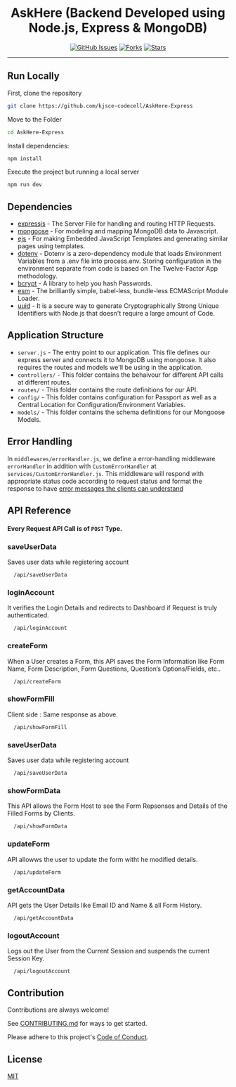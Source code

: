 

<h1 align="center">AskHere (Backend Developed using Node.js, Express & MongoDB)</h1>

<div align="center">

[![GitHub Issues](https://img.shields.io/github/issues/kjsce-codecell/AskHere-Express?style=for-the-badge)](https://github.com/kjsce-codecell/AskHere-Express/issues)
[![Forks](https://img.shields.io/github/forks/kjsce-codecell/AskHere-Express?style=for-the-badge)](https://github.com/kjsce-codecell/AskHere-Express/pull)
[![Stars](https://img.shields.io/github/stars/kjsce-codecell/AskHere-Express?style=for-the-badge)]()

</div>

---

## Run Locally

First, clone the repository

```sh
git clone https://github.com/kjsce-codecell/AskHere-Express
```

Move to the Folder

```sh
cd AskHere-Express
```

Install dependencies:

```sh
npm install
```

Execute the project but running a local server

```sh
npm run dev
```

## Dependencies

- [expressjs](https://expressjs.com/) - The Server File for handling and routing HTTP Requests.
- [mongoose](https://mongoosejs.com/) - For modeling and mapping MongoDB data to Javascript.
- [ejs](https://ejs.co/) - For making Embedded JavaScript Templates and generating similar pages using templates.
- [dotenv](https://www.npmjs.com/package/dotenv) - Dotenv is a zero-dependency module that loads Environment Variables from a .env file into process.env. Storing configuration in the environment separate from code is based on The Twelve-Factor App methodology. 
- [bcrypt](https://www.npmjs.com/package/bcrypt) - A library to help you hash Passwords.
- [esm](https://www.npmjs.com/package/esm?activeTab=readme) - The brilliantly simple, babel-less, bundle-less ECMAScript Module Loader.
- [uuid](https://www.npmjs.com/package/uuid) - It is a secure way to generate Cryptographically Strong Unique Identifiers with Node.js that doesn't require a large amount of Code.

## Application Structure

- `server.js` - The entry point to our application. This file defines our express server and connects it to MongoDB using mongoose. It also requires the routes and models we'll be using in the application.
- `controllers/` - This folder contains the behaivour for different API calls at different routes.
- `routes/` - This folder contains the route definitions for our API.
- `config/` - This folder contains configuration for Passport as well as a Central Location for Configuration/Environment Variables.
- `models/` - This folder contains the schema definitions for our Mongoose Models.

## Error Handling

In `middlewares/errorHandler.js`, we define a error-handling middleware `errorHandler` in addition with `CustomErrorHandler` at `services/CustomErrorHandler.js`. This middleware will respond with appropriate status code according to request status and format the response to have [error messages the clients can understand](https://github.com/gothinkster/realworld/blob/master/API.md#errors-and-status-codes)
## API Reference

#### Every Request API Call is of `POST` Type.

### saveUserData

Saves user data while registering account

```http
  /api/saveUserData
```

### loginAccount

It verifies the Login Details and redirects to Dashboard if Request is truly authenticated. 

```http
  /api/loginAccount
```

### createForm

When a User creates a Form, this API saves the Form Information like Form Name, Form Description, Form Questions, Question’s Options/Fields, etc.. 

```http
  /api/createForm
```

### showFormFill
Client side : Same response as above.

```http
  /api/showFormFill
```

### saveUserData

Saves user data while registering account

```http
  /api/saveUserData
```

### showFormData

This API allows the Form Host to see the Form Repsonses and Details of the Filled Forms by Clients. 

```http
  /api/showFormData
```

### updateForm

API allowws the user to update the form witht he modified details.

```http
  /api/updateForm
```
### getAccountData

API gets the User Details like Email ID and Name & all Form History.

```http
  /api/getAccountData
```
### logoutAccount

Logs out the User from the Current Session and suspends the current Session Key.

```http
  /api/logoutAccount
```

## Contribution

Contributions are always welcome!

See [CONTRIBUTING.md](CONTRIBUTING.md) for ways to get started.

Please adhere to this project's [Code of Conduct](CODE_OF_CONDUCT.md).

## License

[MIT](https://choosealicense.com/licenses/mit/)
